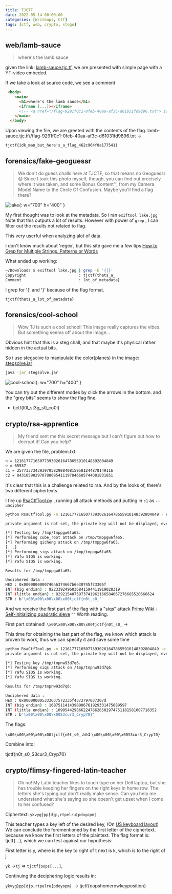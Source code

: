 ```yaml
---
title: TJCTF
date: 2022-05-14 00:00:00
categories: [Writeups, Ctf]
tags: [ctf, web, crypto, stego]
---
```


## web/lamb-sauce
> where's the lamb sauce

given the link: [lamb-sauce.tjc.tf](https://lamb-sauce.tjc.tf), we are presented with simple page with a YT-video embeded. 

If we take a look at source code, we see a comment
```html
 <body>
    <main>
      <h1>where's the lamb sauce</h1>
      <iframe [...]></iframe>
      <!-- <a href="/flag-9291f0c1-0feb-40aa-af3c-d61031fd9896.txt"> is it here? </a> -->
    </main>
  </body>
```

Upon viewing the file, we are greeted with the contents of the flag. 
lamb-sauce.tjc.tf//flag-9291f0c1-0feb-40aa-af3c-d61031fd9896.txt -> 

`tjctf{idk_man_but_here's_a_flag_462c964f0a177541}`


## forensics/fake-geoguessr
> We don't do guess challs here at TJCTF, so that means no Geoguessr 😞 Since I took this photo myself, though, you can find out precisely where it was taken, and some Bonus Content™️, from my Camera Model Name to the Circle Of Confusion. Maybe you'll find a flag there?

![lake](../../assets/img/ctf/fake-lake.png){: w="700" h="400" }

My first thought was to look at the metadata. So i ran `exiftool lake.jpg`
Note that this outputs a lot of results. However with power of `grep` , I can filter out the results not related to flag.

This very userful when analyzing alot of data.

I don't know much about 'regex', but this site gave me a few tips [How to Grep for Multiple Strings, Patterns or Words](https://phoenixnap.com/kb/grep-multiple-strings)

What ended up working:
```bash
~/Downloads $ exiftool lake.jpg | grep -E '{|}'
Copyright                       : tjctf{thats_a_
Comment                         : lot_of_metadata}
```
I grep for '{' and '}' because of the flag format.

`tjctf{thats_a_lot_of_metadata}`

## forensics/cool-school

> Wow TJ is such a cool school! This image really captures the vibes. But something seems off about the image...

Obvious hint that this is a steg chall, and that maybe it's physical rather hidden in the actual bits.

So i use stegsolve to manipulate the color(planes) in the image:
[stegsolve.jar](https://github.com/eugenekolo/sec-tools/tree/master/stego/stegsolve/stegsolve)

```bash
java -jar stegsolve.jar
```
![cool-school](../../assets/img/ctf/fake-cool-school.png){: w="700" h="400" }

You can try out the different modes by click the arrows in the bottom. and the "grey bits" seems to show the flag fine.

- tjctf{l0l_st3g_s0_co0l}


## crypto/rsa-apprentice
> My friend sent me this secret message but I can't figure out how to decrypt it! Can you help?

We are given the file, problem.txt:
```bash
n = 1216177716507739302616478655910148392804849
e = 65537
c1 = 257733734393970582988408159581244878149116
c2 = 843105902970788695411197846605744081831851
```

It's clear that this is a challenge related to rsa. And by the looks of, there's two different ciphertexts

I fire up [RsaCtfTool.py](https://github.com/Ganapati/RsaCtfTool) , running all attack methods and putting in `c1` as `--uncipher` 

```bash
python RsaCtfTool.py -n 1216177716507739302616478655910148392804849 - e 65537 --uncipher 257733734393970582988408159581244878149116

private argument is not set, the private key will not be displayed, even if recovered.

[*] Testing key /tmp/tmppgw6fa65.
[*] Performing cube_root attack on /tmp/tmppgw6fa65.
[*] Performing qicheng attack on /tmp/tmppgw6fa65.
[...]
[*] Performing siqs attack on /tmp/tmppgw6fa65.
[*] Yafu SIQS is working.
[*] Yafu SIQS is working.

Results for /tmp/tmppgw6fa65:

Unciphered data :
HEX : 0x0000000000746a6374667b6e30745f73305f
INT (big endian) : 9223392496036841594411919028319
INT (little endian) : 8292154073973741962166584067276685520666624
STR : b'\x00\x00\x00\x00\x00tjctf{n0t_s0_'
```

And we receive the first part of the flag with a "siqs" attack
[Prime Wiki - Self-initializing quadratic sieve](https://www.rieselprime.de/ziki/Self-initializing_quadratic_sieve)
^^ Worth reading.

First part obtained! `\x00\x00\x00\x00\x00tjctf{n0t_s0_` -> 

This time for obtaining the last part of the flag, we know which attack is proven to work, thus we can specify it and save some time
```bash
python RsaCtfTool.py -n 1216177716507739302616478655910148392804849 -e 65537 --uncipher 843105902970788695411197846605744081831851 --attack siqs
private argument is not set, the private key will not be displayed, even if recovered.

[*] Testing key /tmp/tmpnw93d7q6.
[*] Performing siqs attack on /tmp/tmpnw93d7q6.
[*] Yafu SIQS is working.
[*] Yafu SIQS is working.

Results for /tmp/tmpnw93d7q6:

Unciphered data :
HEX : 0x000000005333637572335f4372797037307d
INT (big endian) : 1687511414390906761929331475689597
INT (little endian) : 10905442986622476626502974751181581007716352
STR : b'\x00\x00\x00\x00S3cur3_Cryp70}'
```

The flags:

`\x00\x00\x00\x00\x00tjctf{n0t_s0_` and `\x00\x00\x00\x00S3cur3_Cryp70}`

Combine into:

tjctf{n0t_s0_S3cur3_Cryp70}



## crypto/flimsy-fingered-latin-teacher
> Oh no! My Latin teacher likes to touch type on her Dell laptop, but she has trouble keeping her fingers on the right keys in home row. The letters she's typing out don't really make sense. Can you help me understand what she's saying so she doesn't get upset when I come to her confused?

Ciphertext:
`ykvyg}pp[djp,rtpelru[pdoyopm|`


This teacher types a key left of the desired key, (On [US keyboard layout](https://qph.fs.quoracdn.net/main-qimg-081293d4fe4aeb76ec6cf4cae7af491a))
We can conclude the forementioned by the first letter of the ciphertext, because we know the first letters of the plaintext. 
The flag format is: tjctf{...}, which we can test against our hypothesis:

First letter is y, where is the key to right of t
next is k, which is to the right of j

`yk` ->`tj` => `tjctf{oops[...]`,  

Continuing the deciphering logic results in:

`ykvyg}pp[djp,rtpelru[pdoyopm| `-> tjctf{oopshomerowkeyposition}


